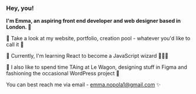 ### Hey, you!

**I'm Emma, an aspiring front end developer and web designer based in London. 👾**
   
   

   🔸 Take a look at my website, portfolio, creation pool - whatever you'd like to call it 🎨

   🔸 Currently, I'm learning React to become a JavaScript wizard 🧙🏼‍♀️

   🔸 I also like to spend time TAing at Le Wagon, designing stuff in Figma and fashioning the occasional WordPress project 🧩 



You can best reach me via email - emma.nopola1@gmail.com ✨

<!--
**emmanopola/emmanopola** is a ✨ _special_ ✨ repository because its `README.md` (this file) appears on your GitHub profile.

Here are some ideas to get you started:

- 🔭 I’m currently working on ...
- 🌱 I’m currently learning ...
- 👯 I’m looking to collaborate on ... 
- 🤔 I’m looking for help with ...
- 💬 Ask me about ...
- 📫 How to reach me: ...
- 😄 Pronouns: ...
- ⚡ Fun fact: ...
-->
